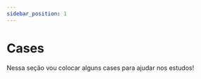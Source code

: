 ```yaml
---
sidebar_position: 1
---
```


# Cases

Nessa seção vou colocar alguns cases para ajudar nos estudos!
